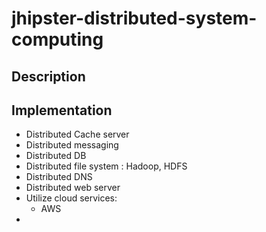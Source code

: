 # jhipster-distributed-system-computing

## Description


## Implementation 
+ Distributed Cache server 
+ Distributed messaging 
+ Distributed DB 
+ Distributed file system : Hadoop, HDFS
+ Distributed DNS 
+ Distributed web server 
+ Utilize cloud services: 
    + AWS 
+ 